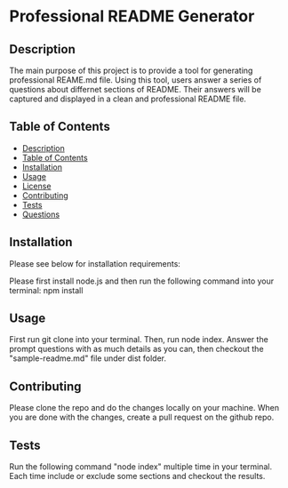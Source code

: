 # Professional README Generator

## Description

The main purpose of this project is to provide a tool for generating professional REAME.md file. Using this tool, users answer a series of questions about differnet sections of README. Their answers will be captured and displayed in a clean and professional README file.
## Table of Contents
* [Description](#description)
* [Table of Contents](#table-of-contents)
* [Installation](#installation)
* [Usage](#usage)
* [License](#license)
* [Contributing](#contributing)
* [Tests](#tests)
* [Questions](#questions)

## Installation
Please see below for installation requirements:

Please first install node.js and then run the following command into your terminal: npm install

## Usage
 First run git clone <project> into your terminal. Then, run node index. Answer the prompt questions with as much details as you can, then checkout the "sample-readme.md" file under dist folder.

## Contributing
Please clone the repo and do the changes locally on your machine. When you are done with the changes, create a pull request on the github repo.
## Tests
Run the following command "node index" multiple time in your terminal. Each time include or exclude some sections and checkout the results.
